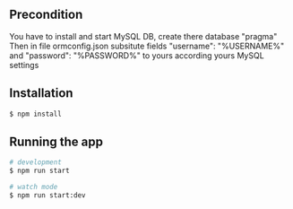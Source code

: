 
## Precondition

You have to install and start MySQL DB, create there database "pragma"
Then in file ormconfig.json subsitute fields "username": "%USERNAME%" and "password": "%PASSWORD%" to yours according yours MySQL settings 

## Installation

```bash
$ npm install
```

## Running the app


```bash
# development
$ npm run start

# watch mode
$ npm run start:dev

